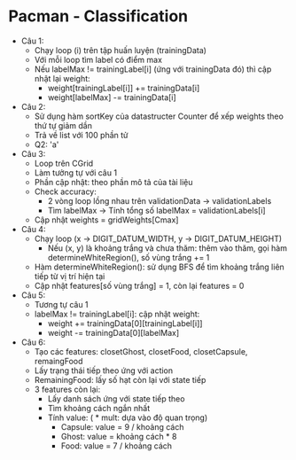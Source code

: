 # Pacman - Classification
- Câu 1:
  + Chạy loop (i) trên tập huấn luyện (trainingData) 
  + Với mỗi loop tìm label có điểm max
  + Nếu labelMax != trainingLabel[i] (ứng với trainingData đó) thì cập nhật lại weight:
    + weight[trainingLabel[i]] += trainingData[i]
    + weight[labelMax] -= trainingData[i]
- Câu 2:
  + Sử dụng hàm sortKey của datastructer Counter để xếp weights theo thứ tự giảm dần
  + Trả về list với 100 phần tử
  + Q2: 'a'
- Câu 3:
  + Loop trên CGrid
  + Làm tưởng tự với câu 1
  + Phần cập nhật: theo phần mô tả của tài liệu
  + Check accuracy:
    + 2 vòng loop lồng nhau trên validationData -> validationLabels 
    + Tìm labelMax -> Tính tổng số labelMax = validationLabels[i]
  + Cập nhật weights = gridWeights[Cmax]
- Câu 4:
  + Chạy loop (x -> DIGIT_DATUM_WIDTH, y -> DIGIT_DATUM_HEIGHT)
    + Nếu (x, y) là khoảng trắng và chưa thăm: thêm vào thăm, gọi hàm determineWhiteRegion(), số vùng trắng += 1
  + Hàm determineWhiteRegion(): sử dụng BFS để tìm khoảng trắng liên tiếp từ vị trí hiện tại
  + Cập nhật features[số vùng trắng] = 1, còn lại features = 0
- Câu 5:
  + Tương tự câu 1
  + labelMax != trainingLabel[i]: cập nhật weight:
    + weight += trainingData[0][trainingLabel[i]]
    + weight -= trainingData[0][labelMax]
- Câu 6:
  + Tạo các features: closetGhost, closetFood, closetCapsule, remaingFood
  + Lấy trạng thái tiếp theo ứng với action
  + RemainingFood: lấy số hạt còn lại với state tiếp
  + 3 features còn lại: 
    + Lấy danh sách ứng với state tiếp theo
    + Tìm khoảng cách ngắn nhất 
    + Tính value: ( * mult: dựa vào độ quan trọng)
      + Capsule: value = 9 / khoảng cách 
      + Ghost: value = khoảng cách * 8
      + Food: value = 7 / khoảng cách 
